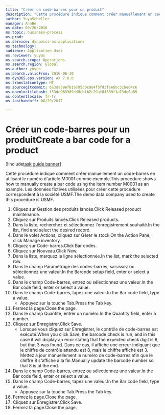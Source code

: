 ```yaml
--- 
title: "Créer un code-barres pour un produit"
description: "Cette procédure indique comment créer manuellement un code-barres en utilisant le numéro d'article M0001 comme exemple."
author: YuyuScheller
manager: AnnBe
ms.date: 09/26/2016
ms.topic: business-process
ms.prod: 
ms.service: dynamics-ax-applications
ms.technology: 
audience: Application User
ms.reviewer: yuyus
ms.search.scope: Operations
ms.search.region: Global
ms.author: yuyus
ms.search.validFrom: 2016-06-30
ms.dyn365.ops.version: AX 7.0.0
ms.translationtype: HT
ms.sourcegitcommit: 663da58ef01b705c0c984fbfd3fce8bc31be04c6
ms.openlocfilehash: f53de983389dd8cbfb2c29af84539f1a73dc0a85
ms.contentlocale: fr-fr
ms.lasthandoff: 08/29/2017

---
```

# <a name="create-a-bar-code-for-a-product"></a><span data-ttu-id="4fdd0-103">Créer un code-barres pour un produit</span><span class="sxs-lookup"><span data-stu-id="4fdd0-103">Create a bar code for a product</span></span>

[!include[task guide banner](../../includes/task-guide-banner.md)]

<span data-ttu-id="4fdd0-104">Cette procédure indique comment créer manuellement un code-barres en utilisant le numéro d'article M0001 comme exemple.</span><span class="sxs-lookup"><span data-stu-id="4fdd0-104">This procedure shows how to manually create a bar code using the item number M0001 as an example.</span></span> <span data-ttu-id="4fdd0-105">Les données fictives utilisées pour créer cette procédure correspondent à la société USMF.</span><span class="sxs-lookup"><span data-stu-id="4fdd0-105">The demo data company used to create this procedure is USMF.</span></span>

1. <span data-ttu-id="4fdd0-106">Cliquez sur Gestion des produits lancés.</span><span class="sxs-lookup"><span data-stu-id="4fdd0-106">Click Released product maintenance.</span></span>
2. <span data-ttu-id="4fdd0-107">Cliquez sur Produits lancés.</span><span class="sxs-lookup"><span data-stu-id="4fdd0-107">Click Released products.</span></span>
3. <span data-ttu-id="4fdd0-108">Dans la liste, recherchez et sélectionnez l'enregistrement souhaité.</span><span class="sxs-lookup"><span data-stu-id="4fdd0-108">In the list, find and select the desired record.</span></span>
4. <span data-ttu-id="4fdd0-109">Dans le volet Actions, cliquez sur Gérer le stock.</span><span class="sxs-lookup"><span data-stu-id="4fdd0-109">On the Action Pane, click Manage inventory.</span></span>
5. <span data-ttu-id="4fdd0-110">Cliquez sur Code-barres.</span><span class="sxs-lookup"><span data-stu-id="4fdd0-110">Click Bar codes.</span></span>
6. <span data-ttu-id="4fdd0-111">Cliquez sur Nouveau.</span><span class="sxs-lookup"><span data-stu-id="4fdd0-111">Click New.</span></span>
7. <span data-ttu-id="4fdd0-112">Dans la liste, marquez la ligne sélectionnée.</span><span class="sxs-lookup"><span data-stu-id="4fdd0-112">In the list, mark the selected row.</span></span>
8. <span data-ttu-id="4fdd0-113">Dans le champ Paramétrage des codes-barres, saisissez ou sélectionnez une valeur.</span><span class="sxs-lookup"><span data-stu-id="4fdd0-113">In the Barcode setup field, enter or select a value.</span></span>
9. <span data-ttu-id="4fdd0-114">Dans le champ Code-barres, entrez ou sélectionnez une valeur.</span><span class="sxs-lookup"><span data-stu-id="4fdd0-114">In the Bar code field, enter or select a value.</span></span>
10. <span data-ttu-id="4fdd0-115">Dans le champ Code-barres, tapez une valeur.</span><span class="sxs-lookup"><span data-stu-id="4fdd0-115">In the Bar code field, type a value.</span></span>
    * <span data-ttu-id="4fdd0-116">Appuyez sur la touche Tab.</span><span class="sxs-lookup"><span data-stu-id="4fdd0-116">Press the Tab key.</span></span>  
11. <span data-ttu-id="4fdd0-117">Fermez la page.</span><span class="sxs-lookup"><span data-stu-id="4fdd0-117">Close the page.</span></span>
12. <span data-ttu-id="4fdd0-118">Dans le champ Quantité, entrer un numéro.</span><span class="sxs-lookup"><span data-stu-id="4fdd0-118">In the Quantity field, enter a number.</span></span>
13. <span data-ttu-id="4fdd0-119">Cliquez sur Enregistrer.</span><span class="sxs-lookup"><span data-stu-id="4fdd0-119">Click Save.</span></span>
    * <span data-ttu-id="4fdd0-120">Lorsque vous cliquez sur Enregistrer, le contrôle de code-barres est exécuté.</span><span class="sxs-lookup"><span data-stu-id="4fdd0-120">When you click Save, the barcode check is run, and in this case it will display an error stating that the expected check digit is 8, but that 3 was found.</span></span> <span data-ttu-id="4fdd0-121">Dans ce cas, il affiche une erreur indiquant que le chiffre de contrôle attendu est 8, mais le chiffre affiché est 3. Mettez à jour manuellement le numéro de code-barres afin que le chiffre 8 s'affiche à la fin.</span><span class="sxs-lookup"><span data-stu-id="4fdd0-121">Manually update the barcode number so that 8 is at the end.</span></span>  
14. <span data-ttu-id="4fdd0-122">Dans le champ Code-barres, entrez ou sélectionnez une valeur.</span><span class="sxs-lookup"><span data-stu-id="4fdd0-122">In the Bar code field, enter or select a value.</span></span>
15. <span data-ttu-id="4fdd0-123">Dans le champ Code-barres, tapez une valeur.</span><span class="sxs-lookup"><span data-stu-id="4fdd0-123">In the Bar code field, type a value.</span></span>
    * <span data-ttu-id="4fdd0-124">Appuyez sur la touche Tab.</span><span class="sxs-lookup"><span data-stu-id="4fdd0-124">Press the Tab key.</span></span>  
16. <span data-ttu-id="4fdd0-125">Fermez la page.</span><span class="sxs-lookup"><span data-stu-id="4fdd0-125">Close the page.</span></span>
17. <span data-ttu-id="4fdd0-126">Cliquez sur Enregistrer.</span><span class="sxs-lookup"><span data-stu-id="4fdd0-126">Click Save.</span></span>
18. <span data-ttu-id="4fdd0-127">Fermez la page.</span><span class="sxs-lookup"><span data-stu-id="4fdd0-127">Close the page.</span></span>


